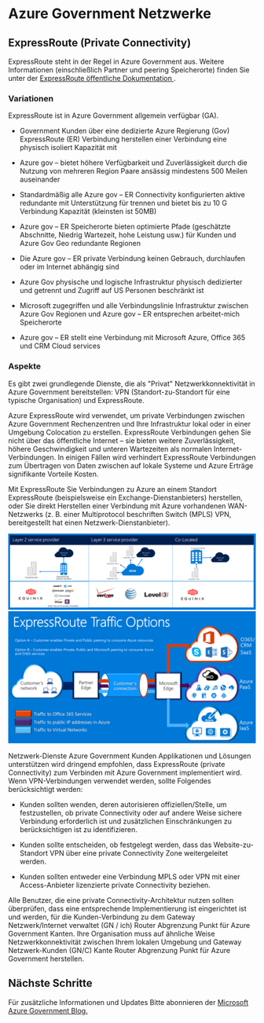 <properties
    pageTitle="Azure Governmenmt Dokumentation | Microsoft Azure"
    description="Dies stellt einen Vergleich der Features und Anleitungen für private Verbindung zu e Government"
    services="Azure-Government"
    cloud="gov" 
    documentationCenter=""
    authors="ryansoc"
    manager="zakramer"
    editor=""/>

<tags
    ms.service="multiple"
    ms.devlang="na"
    ms.topic="article"
    ms.tgt_pltfrm="na"
    ms.workload="azure-government"
    ms.date="09/28/2016"
    ms.author="ryansoc"/>

#  <a name="azure-government-networking"></a>Azure Government Netzwerke

##  <a name="expressroute-private-connectivity"></a>ExpressRoute (Private Connectivity)

ExpressRoute steht in der Regel in Azure Government aus. Weitere Informationen (einschließlich Partner und peering Speicherorte) finden Sie unter der <a href="https://azure.microsoft.com/en-us/documentation/services/expressroute/">ExpressRoute öffentliche Dokumentation </a>.

###  <a name="variations"></a>Variationen

ExpressRoute ist in Azure Government allgemein verfügbar (GA). 

- Government Kunden über eine dedizierte Azure Regierung (Gov) ExpressRoute (ER) Verbindung herstellen einer Verbindung eine physisch isoliert Kapazität mit

- Azure gov – bietet höhere Verfügbarkeit und Zuverlässigkeit durch die Nutzung von mehreren Region Paare ansässig mindestens 500 Meilen auseinander 

- Standardmäßig alle Azure gov – ER Connectivity konfigurierten aktive redundante mit Unterstützung für trennen und bietet bis zu 10 G Verbindung Kapazität (kleinsten ist 50MB)

- Azure gov – ER Speicherorte bieten optimierte Pfade (geschätzte Abschnitte, Niedrig Wartezeit, hohe Leistung usw.) für Kunden und Azure Gov Geo redundante Regionen

- Die Azure gov – ER private Verbindung keinen Gebrauch, durchlaufen oder im Internet abhängig sind

- Azure Gov physische und logische Infrastruktur physisch dedizierter und getrennt und Zugriff auf US Personen beschränkt ist

- Microsoft zugegriffen und alle Verbindungslinie Infrastruktur zwischen Azure Gov Regionen und Azure gov – ER entsprechen arbeitet-mich Speicherorte

- Azure gov – ER stellt eine Verbindung mit Microsoft Azure, Office 365 und CRM Cloud services

### <a name="considerations"></a>Aspekte

Es gibt zwei grundlegende Dienste, die als "Privat" Netzwerkkonnektivität in Azure Government bereitstellen: VPN (Standort-zu-Standort für eine typische Organisation) und ExpressRoute.

Azure ExpressRoute wird verwendet, um private Verbindungen zwischen Azure Government Rechenzentren und Ihre Infrastruktur lokal oder in einer Umgebung Colocation zu erstellen. ExpressRoute Verbindungen gehen Sie nicht über das öffentliche Internet – sie bieten weitere Zuverlässigkeit, höhere Geschwindigkeit und unteren Wartezeiten als normalen Internet-Verbindungen. In einigen Fällen wird verhindert ExpressRoute Verbindungen zum Übertragen von Daten zwischen auf lokale Systeme und Azure Erträge signifikante Vorteile Kosten.   

Mit ExpressRoute Sie Verbindungen zu Azure an einem Standort ExpressRoute (beispielsweise ein Exchange-Dienstanbieters) herstellen, oder Sie direkt Herstellen einer Verbindung mit Azure vorhandenen WAN-Netzwerks (z. B. einer Multiprotocol beschriften Switch (MPLS) VPN, bereitgestellt hat einen Netzwerk-Dienstanbieter).

![ALT-text](./media/azure-government-capability-private-connectivity-options.PNG)  ![ALT-text](./media/government-capability-expressroute.PNG)  

Netzwerk-Dienste Azure Government Kunden Applikationen und Lösungen unterstützen wird dringend empfohlen, dass ExpressRoute (private Connectivity) zum Verbinden mit Azure Government implementiert wird. Wenn VPN-Verbindungen verwendet werden, sollte Folgendes berücksichtigt werden:

- Kunden sollten wenden, deren autorisieren offiziellen/Stelle, um festzustellen, ob private Connectivity oder auf andere Weise sichere Verbindung erforderlich ist und zusätzlichen Einschränkungen zu berücksichtigen ist zu identifizieren.

- Kunden sollte entscheiden, ob festgelegt werden, dass das Website-zu-Standort VPN über eine private Connectivity Zone weitergeleitet werden.

- Kunden sollten entweder eine Verbindung MPLS oder VPN mit einer Access-Anbieter lizenzierte private Connectivity beziehen.

Alle Benutzer, die eine private Connectivity-Architektur nutzen sollten überprüfen, dass eine entsprechende Implementierung ist eingerichtet ist und werden, für die Kunden-Verbindung zu dem Gateway Netzwerk/Internet verwaltet (GN / ich) Router Abgrenzung Punkt für Azure Government Kanten. Ihre Organisation muss auf ähnliche Weise Netzwerkkonnektivität zwischen Ihrem lokalen Umgebung und Gateway Netzwerk-Kunden (GN/C) Kante Router Abgrenzung Punkt für Azure Government herstellen.

## <a name="next-steps"></a>Nächste Schritte

Für zusätzliche Informationen und Updates Bitte abonnieren der <a href="https://blogs.msdn.microsoft.com/azuregov/">Microsoft Azure Government Blog.</a>
